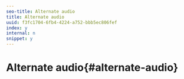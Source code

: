 ```yaml
---
seo-title: Alternate audio
title: Alternate audio
uuid: f3fc1704-6fb4-4224-a752-bbb5ec806fef
index: y
internal: n
snippet: y
---
```


# Alternate audio{#alternate-audio}

